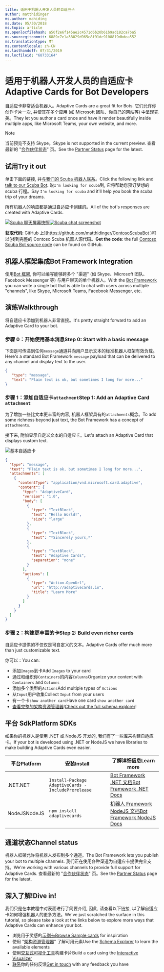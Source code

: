 ```yaml
---
title: 适用于机器人开发人员的自适应卡
author: matthidinger
ms.author: mahiding
ms.date: 05/30/2018
ms.topic: article
ms.openlocfilehash: a50f2e6f145ae2c4571d6b20b61b9ad182ca7ba5
ms.sourcegitcommit: 6889c7e1a38029d965c8f91dc9108819dbdea552
ms.translationtype: MT
ms.contentlocale: zh-CN
ms.lasthandoff: 07/31/2019
ms.locfileid: "68733164"
---
```

# <a name="adaptive-cards-for-bot-developers"></a><span data-ttu-id="5b1aa-102">适用于机器人开发人员的自适应卡</span><span class="sxs-lookup"><span data-stu-id="5b1aa-102">Adaptive Cards for Bot Developers</span></span>

<span data-ttu-id="5b1aa-103">自适应卡非常适合机器人。</span><span class="sxs-lookup"><span data-stu-id="5b1aa-103">Adaptive Cards are a great fit for Bots.</span></span> <span data-ttu-id="5b1aa-104">它们允许你创作卡片一次, 并使其在多个应用 (如 Microsoft 团队、你自己的网站等) 中呈现完美。</span><span class="sxs-lookup"><span data-stu-id="5b1aa-104">They let you author a card once and have it render beautifully inside multiple apps, like  Microsoft Teams, your own website, and more.</span></span>

> [!NOTE]
> <span data-ttu-id="5b1aa-105">当前预览不支持 Skype。</span><span class="sxs-lookup"><span data-stu-id="5b1aa-105">Skype is not supported in the current preview.</span></span> <span data-ttu-id="5b1aa-106">查看最新的 "[合作伙伴状态](../resources/partners.md)" 页。</span><span class="sxs-lookup"><span data-stu-id="5b1aa-106">See the [Partner Status](../resources/partners.md) page for the latest.</span></span>

## <a name="try-it-out"></a><span data-ttu-id="5b1aa-107">试用</span><span class="sxs-lookup"><span data-stu-id="5b1aa-107">Try it out</span></span>

<span data-ttu-id="5b1aa-108">单击下面的链接, 并[与我们的 Scuba 机器人联系](http://contososcubademo.azurewebsites.net/)。</span><span class="sxs-lookup"><span data-stu-id="5b1aa-108">Click the following link and [talk to our Scuba Bot](http://contososcubademo.azurewebsites.net/).</span></span> <span data-ttu-id="5b1aa-109">说`I'm looking for scuba`到, 它将帮助您预订梦想的 scuba 行程。</span><span class="sxs-lookup"><span data-stu-id="5b1aa-109">Say `I'm looking for scuba` and it'll help you book the scuba trip of your dreams.</span></span>  

<span data-ttu-id="5b1aa-110">所有机器人的响应都是通过自适应卡创建的。</span><span class="sxs-lookup"><span data-stu-id="5b1aa-110">All of the bot's responses are created with Adaptive Cards.</span></span>

<span data-ttu-id="5b1aa-111">[![Scuba 聊天屏幕快照](media/bots/scuba-chat.png)](http://contososcubademo.azurewebsites.net/)</span><span class="sxs-lookup"><span data-stu-id="5b1aa-111">[![Scuba chat screenshot](media/bots/scuba-chat.png)](http://contososcubademo.azurewebsites.net/)</span></span>

<span data-ttu-id="5b1aa-112">**获取代码**: GitHub 上](https://github.com/matthidinger/ContosoScubaBot
)可以[找到完整的 Contoso Scuba 机器人源代码。</span><span class="sxs-lookup"><span data-stu-id="5b1aa-112">**Get the code**: the full [Contoso Scuba Bot source code](https://github.com/matthidinger/ContosoScubaBot
) can be found on GitHub.</span></span>


## <a name="bot-framework-integration"></a><span data-ttu-id="5b1aa-113">机器人框架集成</span><span class="sxs-lookup"><span data-stu-id="5b1aa-113">Bot Framework Integration</span></span>

<span data-ttu-id="5b1aa-114">使用[Bot 框架](https://dev.botframework.com/), 你可以编写能够跨多个 "渠道" (如 Skype、Microsoft 团队、Facebook Messenger 等) 与用户聊天的单个机器人。</span><span class="sxs-lookup"><span data-stu-id="5b1aa-114">With the [Bot Framework](https://dev.botframework.com/) you can write a single bot that is able to chat with users across multiple "channels", like Skype, Microsoft Teams, Facebook Messenger, etc.</span></span>

## <a name="walkthrough"></a><span data-ttu-id="5b1aa-115">演练</span><span class="sxs-lookup"><span data-stu-id="5b1aa-115">Walkthrough</span></span>

<span data-ttu-id="5b1aa-116">将自适应卡添加到机器人非常直接。</span><span class="sxs-lookup"><span data-stu-id="5b1aa-116">It's pretty straight forward to add an Adaptive Card to your bot.</span></span>

### <a name="step-0-start-with-a-basic-message"></a><span data-ttu-id="5b1aa-117">步骤 0：开始使用基本消息</span><span class="sxs-lookup"><span data-stu-id="5b1aa-117">Step 0: Start with a basic message</span></span>

<span data-ttu-id="5b1aa-118">下面是可传递到任何`message`通道并向用户显示文本的标准机器人框架有效负载。</span><span class="sxs-lookup"><span data-stu-id="5b1aa-118">Here's a standard Bot Framework `message` payload that can be delivered to any channel and display text to the user.</span></span>

```json
{
   "type": "message",
   "text": "Plain text is ok, but sometimes I long for more..."
}
```

### <a name="step-1-add-an-adaptive-card-attachment"></a><span data-ttu-id="5b1aa-119">步骤 1：添加自适应卡`attachment`</span><span class="sxs-lookup"><span data-stu-id="5b1aa-119">Step 1: Add an Adaptive Card `attachment`</span></span>

<span data-ttu-id="5b1aa-120">为了增加一些比文本更丰富的内容, 机器人框架具有的`attachments`概念。</span><span class="sxs-lookup"><span data-stu-id="5b1aa-120">To add some richness beyond just text, the Bot Framework has a concept of `attachments`.</span></span> 

<span data-ttu-id="5b1aa-121">接下来, 附加显示自定义文本的自适应卡。</span><span class="sxs-lookup"><span data-stu-id="5b1aa-121">Let's attach an Adaptive Card that displays custom text.</span></span>

![基本自适应卡](media/bots/hello-adaptivecards.png)

```json
{
  "type": "message",
  "text": "Plain text is ok, but sometimes I long for more...",
  "attachments": [
    {
      "contentType": "application/vnd.microsoft.card.adaptive",
      "content": {
        "type": "AdaptiveCard",
        "version": "1.0",
        "body": [
          {
            "type": "TextBlock",
            "text": "Hello World!",
            "size": "large"
          },
          {
            "type": "TextBlock",
            "text": "*Sincerely yours,*"
          },
          {
            "type": "TextBlock",
            "text": "Adaptive Cards",
            "separation": "none"
          }
        ],
        "actions": [
          {
            "type": "Action.OpenUrl",
            "url": "http://adaptivecards.io",
            "title": "Learn More"
          }
        ]
      }
    }
  ]
}
```

### <a name="step-2-build-even-richer-cards"></a><span data-ttu-id="5b1aa-123">步骤 2：构建更丰富的卡</span><span class="sxs-lookup"><span data-stu-id="5b1aa-123">Step 2: Build even richer cards</span></span> 

<span data-ttu-id="5b1aa-124">自适应卡提供的不仅仅是可自定义的文本。</span><span class="sxs-lookup"><span data-stu-id="5b1aa-124">Adaptive Cards offer much more than just customizable text.</span></span> 

<span data-ttu-id="5b1aa-125">你可以：</span><span class="sxs-lookup"><span data-stu-id="5b1aa-125">You can:</span></span> 

* <span data-ttu-id="5b1aa-126">添加`Images`到卡</span><span class="sxs-lookup"><span data-stu-id="5b1aa-126">Add `Images` to your card</span></span>
* <span data-ttu-id="5b1aa-127">通过和组织你`Containers`的内容`Columns`</span><span class="sxs-lookup"><span data-stu-id="5b1aa-127">Organize your content with `Containers` and `Columns`</span></span>
* <span data-ttu-id="5b1aa-128">添加多个类型的`Actions`</span><span class="sxs-lookup"><span data-stu-id="5b1aa-128">Add multiple types of `Actions`</span></span>
* <span data-ttu-id="5b1aa-129">从`Input`用户收集</span><span class="sxs-lookup"><span data-stu-id="5b1aa-129">Collect `Input` from your users</span></span>
* <span data-ttu-id="5b1aa-130">有一个卡`show another card`</span><span class="sxs-lookup"><span data-stu-id="5b1aa-130">Have one card `show another card`</span></span>
* <span data-ttu-id="5b1aa-131">[查看完整的架构资源管理器](http://adaptivecards.io/explorer/)!</span><span class="sxs-lookup"><span data-stu-id="5b1aa-131">[Check out the full schema explorer](http://adaptivecards.io/explorer/)!</span></span> 

## <a name="platform-sdks"></a><span data-ttu-id="5b1aa-132">平台 Sdk</span><span class="sxs-lookup"><span data-stu-id="5b1aa-132">Platform SDKs</span></span>

<span data-ttu-id="5b1aa-133">如果你的机器人是使用 .NET 或 NodeJS 开发的, 我们有了一些库来构建自适应卡。</span><span class="sxs-lookup"><span data-stu-id="5b1aa-133">If your bot is developed using .NET or NodeJS we have libraries to make building Adaptive Cards even easier.</span></span>

<span data-ttu-id="5b1aa-134">平台</span><span class="sxs-lookup"><span data-stu-id="5b1aa-134">Platform</span></span>|<span data-ttu-id="5b1aa-135">安装</span><span class="sxs-lookup"><span data-stu-id="5b1aa-135">Install</span></span>|<span data-ttu-id="5b1aa-136">了解详细信息</span><span class="sxs-lookup"><span data-stu-id="5b1aa-136">Learn more</span></span>
--------|-------|----------
<span data-ttu-id="5b1aa-137">.NET</span><span class="sxs-lookup"><span data-stu-id="5b1aa-137">.NET</span></span> | `Install-Package AdaptiveCards -IncludePrerelease` | [<span data-ttu-id="5b1aa-138">Bot Framework .NET 文档</span><span class="sxs-lookup"><span data-stu-id="5b1aa-138">Bot Framework .NET Docs</span></span>](https://docs.microsoft.com/en-us/bot-framework/dotnet/bot-builder-dotnet-add-rich-card-attachments)
<span data-ttu-id="5b1aa-139">NodeJS</span><span class="sxs-lookup"><span data-stu-id="5b1aa-139">NodeJS</span></span> | `npm install adaptivecards` | [<span data-ttu-id="5b1aa-140">机器人 Framework NodeJS 文档</span><span class="sxs-lookup"><span data-stu-id="5b1aa-140">Bot Framework NodeJS Docs</span></span>](https://docs.microsoft.com/en-us/bot-framework/nodejs/bot-builder-nodejs-send-rich-cards)


## <a name="channel-status"></a><span data-ttu-id="5b1aa-141">通道状态</span><span class="sxs-lookup"><span data-stu-id="5b1aa-141">Channel status</span></span>

<span data-ttu-id="5b1aa-142">机器人框架允许将机器人发布到多个通道。</span><span class="sxs-lookup"><span data-stu-id="5b1aa-142">The Bot Framework lets you publish your bot to multiple channels.</span></span> <span data-ttu-id="5b1aa-143">我们正在使用各种渠道为自适应卡提供完全支持。</span><span class="sxs-lookup"><span data-stu-id="5b1aa-143">We're working with various channels to provide full support for Adaptive Cards.</span></span> <span data-ttu-id="5b1aa-144">查看最新的 "[合作伙伴状态](../resources/partners.md)" 页。</span><span class="sxs-lookup"><span data-stu-id="5b1aa-144">See the [Partner Status](../resources/partners.md) page for the latest.</span></span>


## <a name="dive-in"></a><span data-ttu-id="5b1aa-145">深入了解!</span><span class="sxs-lookup"><span data-stu-id="5b1aa-145">Dive in!</span></span>

<span data-ttu-id="5b1aa-146">我们只是在本教程中对表面进行了简要介绍, 因此, 请查看以下链接, 以了解自适应卡如何增强机器人的更多方法。</span><span class="sxs-lookup"><span data-stu-id="5b1aa-146">We've just scratched the surface in this tutorial, so please take a look at the links below to explore more ways that Adaptive Cards can enhance your bot.</span></span>

* <span data-ttu-id="5b1aa-147">浏览用于灵感的[示例卡](http://adaptivecards.io/samples/)</span><span class="sxs-lookup"><span data-stu-id="5b1aa-147">[Browse Sample cards](http://adaptivecards.io/samples/) for inspiration</span></span>
* <span data-ttu-id="5b1aa-148">使用 "[架构资源管理器](http://adaptivecards.io/explorer)" 了解可用元素</span><span class="sxs-lookup"><span data-stu-id="5b1aa-148">Use the [Schema Explorer](http://adaptivecards.io/explorer) to learn the available elements</span></span>
* <span data-ttu-id="5b1aa-149">使用[交互式可视化工具](http://adaptivecards.io/visualizer/index.html?hostApp=Skype)构建卡片</span><span class="sxs-lookup"><span data-stu-id="5b1aa-149">Build a card using the [Interactive Visualizer](http://adaptivecards.io/visualizer/index.html?hostApp=Skype)</span></span>
* <span data-ttu-id="5b1aa-150">[联系](http://adaptivecards.io/connect)你的任何反馈</span><span class="sxs-lookup"><span data-stu-id="5b1aa-150">[Get in touch](http://adaptivecards.io/connect) with any feedback you have</span></span>
